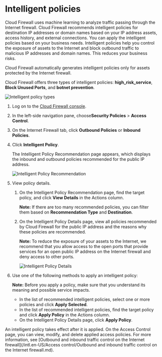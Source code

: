 # Intelligent policies

Cloud Firewall uses machine learning to analyze traffic passing through the Internet firewall. Cloud Firewall recommends intelligent policies for destination IP addresses or domain names based on your IP address assets, access history, and external connections. You can apply the intelligent policies based on your business needs. Intelligent policies help you control the exposure of assets to the Internet and block outbound traffic to malicious IP addresses and domain names. This reduces your business risks.

Cloud Firewall automatically generates intelligent policies only for assets protected by the Internet firewall.

Cloud Firewall offers three types of intelligent policies: **high\_risk\_service**, **Block Unused Ports**, and **botnet prevention**.

![Intelligent policy types](https://static-aliyun-doc.oss-cn-hangzhou.aliyuncs.com/assets/img/en-US/4387686851/p75076.png)

1.  Log on to the [Cloud Firewall console](https://yundun.console.aliyun.com/?p=cfwnext).

2.  In the left-side navigation pane, choose**Security Policies** \> **Access Control**.

3.  On the Internet Firewall tab, click **Outbound Policies** or **Inbound Policies**.

4.  Click **Intelligent Policy**.

    The Intelligent Policy Recommendation page appears, which displays the inbound and outbound policies recommended for the public IP address.

    ![Intelligent Policy Recommendation](https://static-aliyun-doc.oss-cn-hangzhou.aliyuncs.com/assets/img/en-US/4387686851/p75074.png)

5.  View policy details.

    1.  On the Intelligent Policy Recommendation page, find the target policy, and click **View Details** in the Actions column.

        **Note:** If there are too many recommended policies, you can filter them based on **Recommendation Type** and **Destination**.

    2.  On the Intelligent Policy Details page, view all policies recommended by Cloud Firewall for the public IP address and the reasons why these policies are recommended.

        **Note:** To reduce the exposure of your assets to the Internet, we recommend that you allow access to the open ports that provide services for an open public IP address on the Internet firewall and deny access to other ports.

        ![Intelligent Policy Details](https://static-aliyun-doc.oss-cn-hangzhou.aliyuncs.com/assets/img/en-US/5387686851/p75085.png)

6.  Use one of the following methods to apply an intelligent policy:

    **Note:** Before you apply a policy, make sure that you understand its meaning and possible service impacts.

    -   In the list of recommended intelligent policies, select one or more policies and click **Apply Selected**.
    -   In the list of recommended intelligent policies, find the target policy and click **Apply Policy** in the Actions column.
    -   On the Intelligent Policy Details page, click **Apply Policy**.

An intelligent policy takes effect after it is applied. On the Access Control page, you can view, modify, and delete applied access policies. For more information, see [Outbound and inbound traffic control on the Internet firewall](/intl.en-US/Access control/Outbound and inbound traffic control on the Internet firewall.md).

